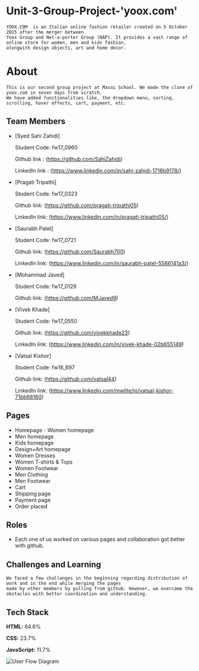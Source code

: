 
# Unit-3-Group-Project-'yoox.com'

    YOOX.COM  is an Italian online fashion retailer created on 5 October 2015 after the merger between 
    Yoox Group and Net-a-porter Group (NAP). It provides a vast range of online store for women, men and kids fashion, 
    alongwith design objects, art and home decor.


# About
    This is our second group project at Masai School. We made the clone of yoox.com in seven days from scratch. 
    We have added functionalities like, the dropdown menu, sorting, scrolling, hover effects, cart, payment, etc.

## Team Members

* [Syed Sahi Zahidi]

    Student Code: fw17_0960  
    
    Github link : (https://github.com/SahiZahidi)
    
    LinkedIn link : (https://www.linkedin.com/in/sahi-zahidi-1716b9178/)



* [Pragati Tripathi]

    Student Code: fw17_0323
    
    Github link: (https://github.com/pragati-tripathi05) 
    
    LinkedIn link: (https://www.linkedin.com/in/pragati-tripathi05/)



* [Saurabh Patel] 
 
    Student Code: fw17_0721
    
    Github link: (https://github.com/Saurabh700)
    
    LinkedIn link: (https://www.linkedin.com/in/saurabh-patel-5586141a3/)


* [Mohammad Javed]
 
    Student Code: fw17_0129
    
    Github link: (https://github.com/MJaved9)
    

* [Vivek Khade]
 
    Student Code: fw17_0550
    
    Github link: (https://github.com/vivekkhade23)
    
    LinkedIn link: (https://www.linkedin.com/in/vivek-khade-02b655149)


* [Vatsal Kishor]
 
    Student Code: fw16_697
    
    Github link: (https://github.com/vatsal44)
    
    LinkedIn link: (https://www.linkedin.com/mwlite/in/vatsal-kishor-71bb68160)


## Pages

- Homepage - Women homepage
- Men homepage
- Kids homepage
- Design+Art homepage
- Women Dresses
- Women T-shirts & Tops
- Women Footwear
- Men Clothing
- Men Footwear
- Cart
- Shipping page
- Payment page
- Order placed


## Roles

* Each one of us worked on various pages and collaboration got better with github.

## Challenges and Learning
    We faced a few challenges in the beginning regarding distribution of work and in the end while merging the pages 
    made by other members by pulling from github. However, we overcame the obstacles with better coordination and understanding.


## Tech Stack

**HTML:** 64.6%

**CSS:** 23.7%

**JavaScript:** 11.7%

![User Flow Diagram](https://user-images.githubusercontent.com/97211835/167448383-3a223413-4cec-47c2-aa8a-32be0b31584d.png)





